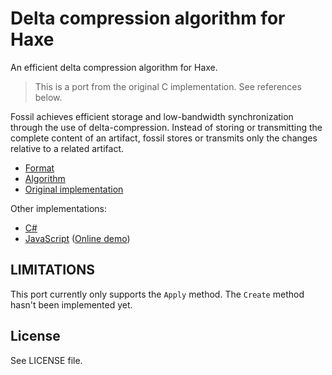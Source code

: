 # Delta compression algorithm for Haxe

An efficient delta compression algorithm for Haxe.

> This is a port from the original C implementation. See references below.

Fossil achieves efficient storage and low-bandwidth synchronization through the
use of delta-compression. Instead of storing or transmitting the complete
content of an artifact, fossil stores or transmits only the changes relative to
a related artifact.

* [Format](http://www.fossil-scm.org/index.html/doc/tip/www/delta_format.wiki)
* [Algorithm](http://www.fossil-scm.org/index.html/doc/tip/www/delta_encoder_algorithm.wiki)
* [Original implementation](http://www.fossil-scm.org/index.html/artifact/f3002e96cc35f37b)

Other implementations:

- [C#](https://github.com/endel/FossilDelta/)
- [JavaScript](https://github.com/dchest/fossil-delta-js) ([Online demo](https://dchest.github.io/fossil-delta-js/))

## LIMITATIONS

This port currently only supports the `Apply` method. The `Create` method hasn't been implemented yet.

## License

See LICENSE file.